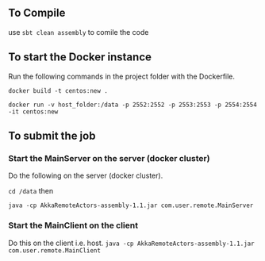 ## To Compile
use `sbt clean assembly` to comile the code

## To start the Docker instance
Run the following commands in the project folder with the Dockerfile.

`docker build -t centos:new .`

`docker run -v host_folder:/data -p 2552:2552 -p 2553:2553 -p 2554:2554 -it centos:new`

## To submit the job
### Start the MainServer on the server (docker cluster)
Do the following on the server (docker cluster).

`cd /data` then

`java -cp AkkaRemoteActors-assembly-1.1.jar com.user.remote.MainServer`
### Start the MainClient on the client
Do this on the client i.e. host.
`java -cp AkkaRemoteActors-assembly-1.1.jar com.user.remote.MainClient`
